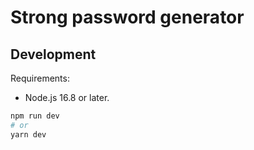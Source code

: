 # Strong password generator

## Development

Requirements:

- Node.js 16.8 or later.

```bash
npm run dev
# or
yarn dev
```
